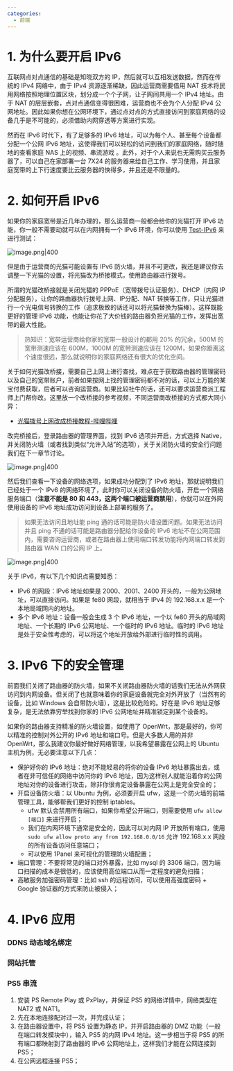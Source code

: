 ```yaml
---
categories:
  - 前端
---
```

# 1. 为什么要开启 IPv6

互联网点对点通信的基础是知晓双方的 IP，然后就可以互相发送数据，然而在传统的 IPv4 网络中，由于 IPv4 资源逐渐稀缺，因此运营商需要借用 NAT 技术将民用网络按照地理位置区块，划分成一个个子网，让子网间共用一个 IPv4 地址。由于 NAT 的层层嵌套，点对点通信变得很困难，运营商也不会为个人分配 IPv4 公网地址。因此如果你想在公网环境下，通过点对点的方式直接访问到家庭网络的设备几乎是不可能的，必须借助内网穿透等方案进行实现。

然而在 IPv6 时代下，有了足够多的 IPv6 地址，可以为每个人、甚至每个设备都分配一个公网 IPv6 地址，这使得我们可以轻松的访问到我们的家庭网络，随时随地的查看家庭 NAS 上的视频、串流游戏 。此外，对于个人来说也无需购买云服务器了，可以自己在家部署一台 7X24 的服务器来给自己工作、学习使用，并且家庭宽带的上下行速度要比云服务器的快得多，并且还是不限量的。

# 2. 如何开启 IPv6

如果你的家庭宽带是近几年办理的，那么运营商一般都会给你的光猫打开 IPv6 功能，你一般不需要动就可以在内网拥有一个 IPv6 环境，你可以使用 [Test-IPv6](https://test-ipv6.com/) 来进行测试：

![image.png|400](https://esunr-image-bed.oss-cn-beijing.aliyuncs.com/picgo/202503261650884.png)

但是由于运营商的光猫可能设置有 IPv6 防火墙，并且不可更改，我还是建议你去调整一下光猫的设置，将光猫改为桥接模式，使用路由器进行拨号。

所谓的光猫改桥接就是关闭光猫的 PPPoE（宽带拨号认证服务）、DHCP（内网 IP 分配服务），让你的路由器执行拨号上网、IP分配、NAT 转换等工作，只让光猫进行一个光电信号转换的工作（追求极致的话还可以将光猫替换为猫棒）。这样既能更好的管理 IPv6 功能，也能让你花了大价钱的路由器负担光猫的工作，发挥出宽带的最大性能。

> 热知识：宽带运营商给你家的宽带一般设计的都用 20% 的冗余，500M 的宽带测速应该在 600M，1000M 的宽带测速应该在 1200M，如果你距离这个速度很远，那么就说明你的家庭网络还有很大的优化空间。

关于如何光猫改桥接，需要自己上网上进行查找，难点在于获取路由器的管理密码以及自己的宽带账户，前者如果按网上找的管理密码都不对的话，可以上万能的某宝付费获取，后者可以咨询运营商。如果比较社牛的话，还可以要求运营商派工程师上门帮你改。这里放一个改桥接的参考视频，不同运营商改桥接的方式都大同小异：

- [光猫拨号上网改成桥接教程-哔哩哔哩](https://b23.tv/bbVf1Ye)

改完桥接后，登录路由器的管理界面，找到 IPv6 选项并开启，方式选择 Native，并关闭防火墙（或者找到类似“允许入站”的选项），关于关闭防火墙的安全行问题我们在下一章节讨论。

![image.png|400](https://esunr-image-bed.oss-cn-beijing.aliyuncs.com/picgo/202503261705556.png)

然后我们查看一下设备的网络选项，如果成功分配到了 IPv6 地址，那就说明我们已经处于一个 IPv6 的网络环境了，此时你可以关闭设备的防火墙，开启一个网络服务端口（**注意不能是 80 和 443，这两个端口被运营商禁用**），你就可以在外网使用设备的 IPv6 地址成功访问到设备上部署的服务了。

> 如果无法访问且地址能 ping 通的话可能是防火墙设置问题。如果无法访问并且 ping 不通的话可能是路由器分配给你设备的 IPv6 地址不在公网范围内，需要咨询运营商，或者在路由器上使用端口转发功能将内网端口转发到路由器 WAN 口的公网 IP 上。

![image.png|400](https://esunr-image-bed.oss-cn-beijing.aliyuncs.com/picgo/202503261713293.png)

关于 IPv6，有以下几个知识点需要知悉：

- IPv6 的网段：IPv6 地址如果是 2000、2001、2400 开头的，一般为公网地址，可以直接访问。如果是 fe80 网段，就相当于 IPv4 的 192.168.x.x 是一个本地局域网内的地址。
- 多个 IPv6 地址：设备一般会生成 3 个 IPv6 地址，一个以 fe80 开头的局域网地址、一个长期的 IPv6 公网地址、一个临时的 IPv6 地址。临时的 IPv6 地址是处于安全性考虑的，可以将这个地址开放给外部进行临时性的调用。

# 3. IPv6 下的安全管理

前面我们关闭了路由器的防火墙，如果不关闭路由器防火墙的话我们无法从外网获访问到内网设备。但关闭了也就意味着你的家庭设备就完全对外开放了（当然有的设备，比如 Windows 会自带防火墙），这是比较危险的。好在是 IPv6 地址足够复杂，是无法依靠穷举找到你家的 IPv6 公网地址并精准锁定到某个设备的。

如果你的路由器支持精准的防火墙设置，如使用了 OpenWrt，那是最好的，你可以精准的控制对外公开的 IPv6 地址和端口号。但是大多数人用的并非 OpenWrt，那么我建议你最好做好网络管理，以我希望暴露在公网上的 Ubuntu 主机为例，无必要注意以下几点：

- 保护好你的 IPv6 地址：绝对不能轻易的将你的设备 IPv6 地址暴露出去，或者在非可信任的网络中访问你的 IPv6 地址，因为这样别人就能沿着你的公网地址对你的设备进行攻击，除非你很肯定设备暴露在公网上是完全安全的；
- 开启设备防火墙：以 Ubuntu 为例，必须要开启 ufw，这是一个防火墙的前端管理工具，能够帮我们更好的控制 iptables。
	- ufw 默认会禁用所有端口，如果你希望公开端口，则需要使用 `ufw allow [端口]` 来进行开启；
	- 我们在内网环境下通常是安全的，因此可以对内网 IP 开放所有端口，使用 `sudo ufw allow proto any from 192.168.0.0/16` 允许 192.168.x.x 网段的所有设备访问任意端口；
	- 可以使用 1Panel 来可视化的管理防火墙配置；
- 端口管理：不要将常见的端口对外暴露，比如 mysql 的 3306 端口，因为端口扫描的成本是很低的，应该使用高位端口从而一定程度的避免扫描；
- 高敏服务加强密码管理：比如 ssh 的远程访问，可以使用高强度密码 + Google 验证器的方式来防止被侵入；
# 4. IPv6 应用

### DDNS 动态域名绑定

### 网站托管

### PS5 串流

1. 安装 PS Remote Play 或 PxPlay，并保证 PS5 的网络详情中，网络类型在 NAT2 或 NAT1。
2. 先在本地连接配对过一次，并完成认证；
3. 在路由器设置中，将 PS5 设置为静态 IP，并开启路由器的 DMZ 功能（一般在端口转发模块中），输入 PS5 的内网 IPv4 地址。这一步相当于将 PS5 的所有端口都映射到了路由器的 IPv6 公网地址上，这样我们才能在公网连接到 PS5；
4. 在公网远程连接 PS5；